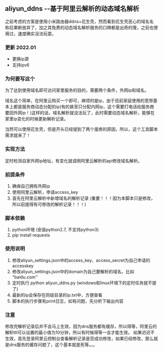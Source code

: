 ## aliyun_ddns --基于阿里云解析的动态域名解析

之前考虑的方案是使用小米路由器ddns+花生壳，然而看到花生壳恶心的域名名称后果断放弃了，加之其免费的动态域名解析服务的口碑都是出奇的慢，之前也使用过，速度确实没法玩耍。

### 更新 2022.01
- 更换ip源
- 支持ipv6

### 为何要写这个
为了达到使用域名即可访问家里服务的目的，需要两个条件，外网ip和域名。

域名这个简单，在阿里云购买一个即可，麻烦的是ip，由于目前家庭使用的宽带基本上都是服务商动态分配的ip(有的甚至只分配内网ip，这个需要打电话给服务商要回外网ip！)这样的话，域名解析就没法玩了，此时需要动态域名解析，能够在家里ip变化的时候更新解析记录。

当然可以使用花生壳，但是开头已经提到了两个蛋疼的原因，所以，这个工具脚本需求就来了！

### 实现方法
定时检测自家外网ip地址，有变化就调用阿里云解析的api修改域名解析。

### 前提条件
1. 确保自己拥有外网ip
2. 使用阿里云解析，申请access_key
3. 首先在阿里云解析中新增域名的解析记录 (重要！！！因为本脚本只是修改，所以前提得有可修改的解析记录！！！)

### 脚本依赖
1. python环境 (安装python2.7, 不支持python3)
2. pip install requests

### 使用说明
1. 修改aliyun_settings.json中的access_key、access_secret为自己申请的accesskey
2. 修改aliyun_settings.json中的domain为自己要解析的域名，比如 "baidu.com''
3. 定时执行 python aliyun_ddns.py   (windows和linux环境下的定时任务就不提了)
4. 最新的ip会保存在同级目录的ip.txt中，方便查看
5. 脚本的执行步骤有print日志，如有问题，先分析下输出内容

### 注意
修改完解析记录后并不会马上生效，因为dns服务都有缓存，所以得等，阿里云的解析ttl可以设置的最小值为10分钟，所以有时候得等一会才能生效。
如果迟迟不生效，首先登录阿里云控制台查看解析记录是否成功修改，如果已经修改，那么就是dns服务的缓存问题了，这个基本就是死等。。。
